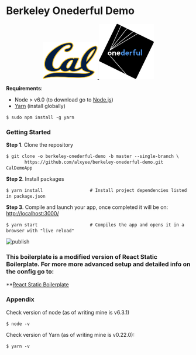 # Berkeley Onederful Demo


<p align="center">
  <a href="https://rollbar.com/?utm_source=reactstartkit(github)&utm_medium=link&utm_campaign=reactstartkit(github)" target="_blank">
    <img src="public/images/cal.png" width="150" height="100">
  </a>
  <a href="https://localizejs.com/?cid=802&utm_source=rsk" target="_blank">
    <img src="public/images/onederful_logo.png" width="150" height="150">
  </a>
    </p>

**Requirements**:
 * Node > v6.0 (to download go to [Node.js](https://nodejs.org/en/download/))
 * [Yarn](https://yarnpkg.com/) (install globally)
 ```shell
$ sudo npm install -g yarn
 ```


### Getting Started
**Step 1**. Clone the repository

```shell
$ git clone -o berkeley-onederful-demo -b master --single-branch \
       https://github.com/alxyee/berkeley-onederful-demo.git CalDemoApp
```


**Step 2**. Install packages

```shell
$ yarn install                  # Install project dependencies listed in package.json
```


**Step 3**. Compile and launch your app, once completed it will be on:  [http://localhost:3000/](http://localhost:3000/)

```shell
$ yarn start                    # Compiles the app and opens it in a browser with "live reload"
```


![publish](https://koistya.github.io/files/react-static-boilerplate-publish.gif)


### This boilerplate is a modified version of React Static Boilerplate. For more more advanced setup and detailed info on the config go to:
**[React Static Boilerplate](https://github.com/kriasoft/react-static-boilerplate)


### Appendix

Check version of node (as of writing mine is v6.3.1)
```shell
$ node -v
```

Check version of Yarn (as of writing mine is v0.22.0): 
```shell
$ yarn -v
```

